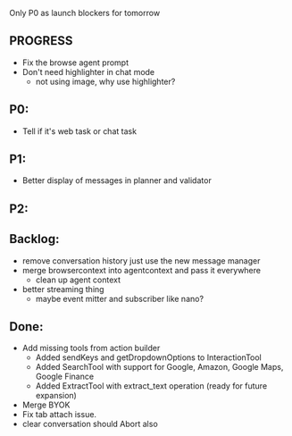 Only P0 as launch blockers for tomorrow

## PROGRESS
- Fix the browse agent prompt
- Don't need highlighter in chat mode
  - not using image, why use highlighter?

## P0:
- Tell if it's web task or chat task

## P1:
- Better display of messages in planner and validator

## P2:

## Backlog:
- remove conversation history just use the new message manager
- merge browsercontext into agentcontext and pass it everywhere
  - clean up agent context
- better streaming thing
  - maybe event mitter and subscriber like nano?

## Done:
- Add missing tools from action builder
  - Added sendKeys and getDropdownOptions to InteractionTool
  - Added SearchTool with support for Google, Amazon, Google Maps, Google Finance
  - Added ExtractTool with extract_text operation (ready for future expansion)
- Merge BYOK
- Fix tab attach issue.
- clear conversation should Abort also

